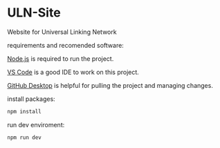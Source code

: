 # ULN-Site
Website for Universal Linking Network


requirements and recomended software:

[Node.js](https://nodejs.org/en/) is required to run the project.

[VS Code](https://code.visualstudio.com/) is a good IDE to work on this project.

[GitHub Desktop](https://desktop.github.com/) is helpful for pulling the project and managing changes.


install packages:

```bash
npm install
```

run dev enviroment:
```bash
npm run dev
```

